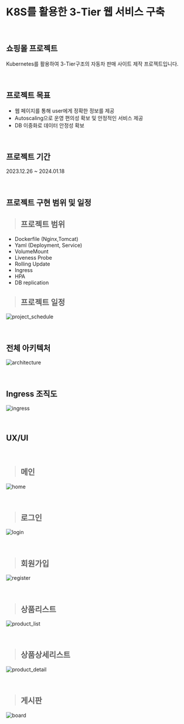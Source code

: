 # K8S를 활용한 3-Tier 웹 서비스 구축

<br>

## 쇼핑몰 프로젝트

Kubernetes를 활용하여 3-Tier구조의 자동차 판매 사이트 제작 프로젝트입니다.

<br>

## 프로젝트 목표

- 웹 페이지를 통해 user에게 정확한 정보를 제공
- Autoscaling으로 운영 편의성 확보 및 안정적인 서비스 제공
- DB 이중화로 데이터 안정성 확보

<br>

## 프로젝트 기간

2023.12.26 ~ 2024.01.18

<br>

## 프로젝트 구현 범위 및 일정

> ## 프로젝트 범위 
- Dockerfile (Nginx,Tomcat)
- Yaml (Deployment, Service)
- VolumeMount
- Liveness Probe
- Rolling Update
- Ingress
- HPA
- DB replication

> ## 프로젝트 일정 
![project_schedule](https://github.com/yeonju109/hjk_project_1/assets/141916478/eccd1067-1308-4239-9cb0-f64bda598024)


<br>

## 전체 아키텍처
![architecture](https://github.com/yeonju109/hjk_project_1/assets/141916478/7febd6fa-52ff-49af-9d78-b8aba515ba44)

<br>

## Ingress 조직도
![ingress](https://github.com/yeonju109/hjk_project_1/assets/141916478/2bd43a8d-9bba-4a67-99d4-c8072807727e)

<br>

## UX/UI

<br>

> ## 메인
![home](https://github.com/yeonju109/hjk_project_1/assets/141916478/a0e5451a-2217-4c73-b4af-b085c0b56788)

<br>

> ## 로그인
![login](https://github.com/yeonju109/hjk_project_1/assets/141916478/5c4c553c-cd08-48aa-b12b-5ee20b42ddf0)

<br>

> ## 회원가입
![register](https://github.com/yeonju109/hjk_project_1/assets/141916478/326bc346-6741-4aa0-bd89-a5880cb8245c)

<br>

> ## 상품리스트
![product_list](https://github.com/yeonju109/hjk_project_1/assets/141916478/4fbcf899-1c8b-4f93-af5a-f3ed449cd1eb)

<br>

> ## 상품상세리스트
![product_detail](https://github.com/yeonju109/hjk_project_1/assets/141916478/1fb53652-2ec7-4d48-a6b3-728ffd35ee60)

<br>

> ## 게시판
![board](https://github.com/yeonju109/hjk_project_1/assets/141916478/e4e9ce2e-7ec4-471b-909e-186e7e6089a2)

<br>

